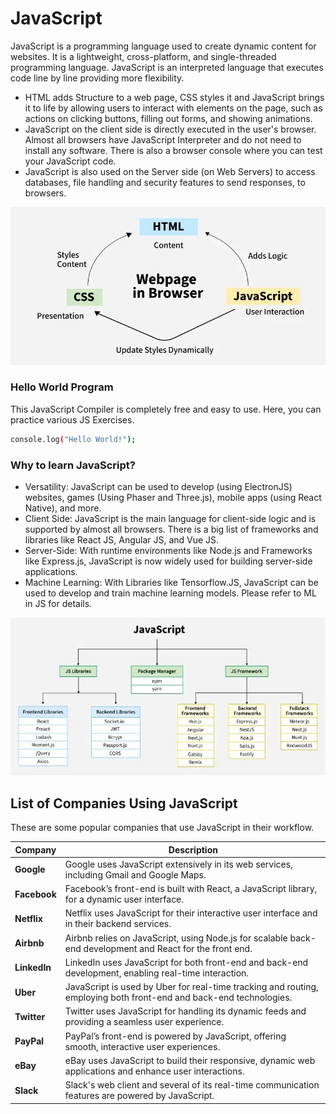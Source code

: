 
# JavaScript 
JavaScript is a programming language used to create dynamic content for websites. It is a lightweight, cross-platform, and single-threaded programming language. JavaScript is an interpreted language that executes code line by line providing more flexibility.

* HTML adds Structure to a web page, CSS styles it and JavaScript brings it to life by allowing users to interact with elements on the page, such as actions on clicking buttons, filling out forms, and showing animations.
* JavaScript on the client side is directly executed in the user's browser. Almost all browsers have JavaScript Interpreter and do not need to install any software. There is also a browser console where you can test your JavaScript code.
* JavaScript is also used on the Server side (on Web Servers) to access databases, file handling and security features to send responses, to browsers.

![Alt Text](image1.webp)


### **Hello World Program**
This JavaScript Compiler is completely free and easy to use. Here, you can practice various JS Exercises.

```bash 
console.log("Hello World!");
```

### **Why to learn JavaScript?**
* Versatility: JavaScript can be used to develop (using ElectronJS) websites, games (Using Phaser and Three.js), mobile apps (using React Native), and more.
* Client Side: JavaScript is the main language for client-side logic and is supported by almost all browsers. There is a big list of frameworks and libraries like React JS, Angular JS, and Vue JS.
* Server-Side: With runtime environments like Node.js and Frameworks like Express.js, JavaScript is now widely used for building server-side applications.
* Machine Learning: With Libraries like Tensorflow.JS, JavaScript can be used to develop and train machine learning models. Please refer to ML in JS for details.


![Alt Text](image2.webp)


## List of Companies Using JavaScript

These are some popular companies that use JavaScript in their workflow.

| Company   | Description |
|-----------|-------------|
| **Google** | Google uses JavaScript extensively in its web services, including Gmail and Google Maps. |
| **Facebook** | Facebook’s front-end is built with React, a JavaScript library, for a dynamic user interface. |
| **Netflix** | Netflix uses JavaScript for their interactive user interface and in their backend services. |
| **Airbnb** | Airbnb relies on JavaScript, using Node.js for scalable back-end development and React for the front end. |
| **LinkedIn** | LinkedIn uses JavaScript for both front-end and back-end development, enabling real-time interaction. |
| **Uber** | JavaScript is used by Uber for real-time tracking and routing, employing both front-end and back-end technologies. |
| **Twitter** | Twitter uses JavaScript for handling its dynamic feeds and providing a seamless user experience. |
| **PayPal** | PayPal’s front-end is powered by JavaScript, offering smooth, interactive user experiences. |
| **eBay** | eBay uses JavaScript to build their responsive, dynamic web applications and enhance user interactions. |
| **Slack** | Slack's web client and several of its real-time communication features are powered by JavaScript. |
